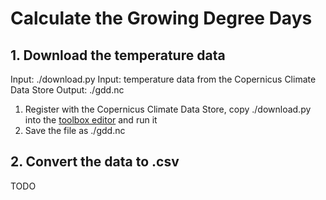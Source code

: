 <!--
SPDX-FileCopyrightText: 2021 Andrey Bienkowski <hexagon-recursion@posteo.net>

SPDX-License-Identifier: MIT
-->

# Calculate the Growing Degree Days
## 1. Download the temperature data
Input: ./download.py
Input: temperature data from the Copernicus Climate Data Store
Output: ./gdd.nc

1. Register with the Copernicus Climate Data Store, copy ./download.py into the [toolbox editor](https://cds.climate.copernicus.eu/toolbox-editor/) and run it
2. Save the file as ./gdd.nc

## 2. Convert the data to .csv
TODO
